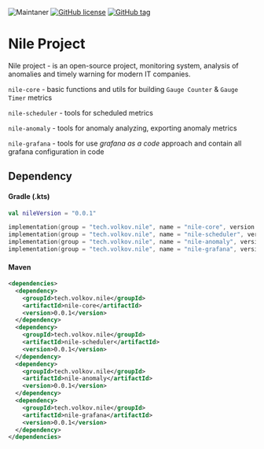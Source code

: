 ![Maintaner](https://img.shields.io/badge/maintainer-VolkovTech-blue)
[![GitHub license](https://img.shields.io/badge/license-Apache%20License%202.0-blue.svg?style=flat)](https://www.apache.org/licenses/LICENSE-2.0)
[![GitHub tag](https://img.shields.io/github/tag/Naereen/StrapDown.js.svg)](https://github.com/VolkovTech/nile/tags)

# Nile Project

Nile project - is an open-source project, monitoring system, analysis of anomalies and timely warning for modern IT
companies.

`nile-core` - basic functions and utils for building `Gauge Counter` & `Gauge Timer` metrics

`nile-scheduler` - tools for scheduled metrics

`nile-anomaly` - tools for anomaly analyzing, exporting anomaly metrics

`nile-grafana` - tools for use *grafana as a code* approach and contain all grafana configuration in code

## Dependency

#### Gradle (.kts)

```kotlin
val nileVersion = "0.0.1"

implementation(group = "tech.volkov.nile", name = "nile-core", version = nileVersion)
implementation(group = "tech.volkov.nile", name = "nile-scheduler", version = nileVersion)
implementation(group = "tech.volkov.nile", name = "nile-anomaly", version = nileVersion)
implementation(group = "tech.volkov.nile", name = "nile-grafana", version = nileVersion)
```

#### Maven

```xml
<dependencies>
  <dependency>
    <groupId>tech.volkov.nile</groupId>
    <artifactId>nile-core</artifactId>
    <version>0.0.1</version>
  </dependency>
  <dependency>
    <groupId>tech.volkov.nile</groupId>
    <artifactId>nile-scheduler</artifactId>
    <version>0.0.1</version>
  </dependency>
  <dependency>
    <groupId>tech.volkov.nile</groupId>
    <artifactId>nile-anomaly</artifactId>
    <version>0.0.1</version>
  </dependency>
  <dependency>
    <groupId>tech.volkov.nile</groupId>
    <artifactId>nile-grafana</artifactId>
    <version>0.0.1</version>
  </dependency>
</dependencies>
```
